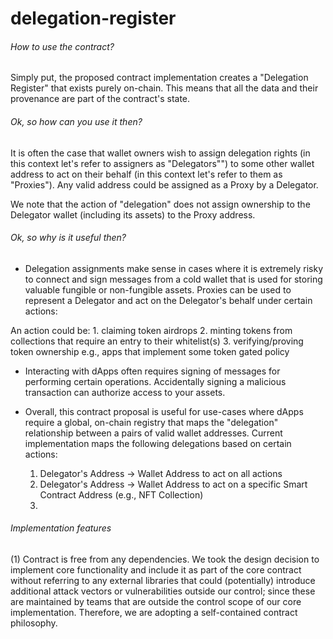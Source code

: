 # delegation-register

###### How to use the contract?
Simply put, the proposed contract implementation creates a "Delegation Register" that exists purely on-chain. This means that all the data and their provenance are part of the contract's state. 

###### Ok, so how can you use it then?

It is often the case that wallet owners wish to assign delegation rights (in this context let's refer to assigners as "Delegators"") to some other wallet address to act on their behalf (in this context let's refer to them as "Proxies"). Any valid address could be assigned as a Proxy by a Delegator.

We note that the action of "delegation" does not assign ownership to the Delegator wallet (including its assets) to the Proxy address. 

###### Ok, so why is it useful then?

- Delegation assignments make sense in cases where it is extremely risky to connect and sign messages from a cold wallet that is used for storing valuable fungible or non-fungible assets. Proxies can be used to represent a Delegator and act on the Delegator's behalf under certain actions:

An action could be:
	1. claiming token airdrops
	2. minting tokens from collections that require an entry to their whitelist(s)
	3. verifying/proving token ownership e.g., apps that implement some token gated policy

- Interacting with dApps often requires signing of messages for performing certain operations. Accidentally signing a malicious transaction can authorize  access to your assets.

- Overall, this contract proposal is useful for use-cases where dApps require a global, on-chain registry that maps the "delegation" relationship between a pairs of valid wallet addresses. Current implementation maps the following delegations based on certain actions:
	1. Delegator's Address -> Wallet Address to act on all actions
	2. Delegator's Address -> Wallet Address to act on a specific Smart Contract Address (e.g., NFT Collection)
	3. <???>
	
###### Implementation features

(1) Contract is free from any dependencies. We took the design decision to implement core functionality and include it as part of the core contract without referring to any external libraries that could (potentially) introduce additional attack vectors or vulnerabilities outside our control; since these are maintained by teams that are outside the control scope of our core implementation. Therefore, we are adopting a self-contained contract philosophy.
